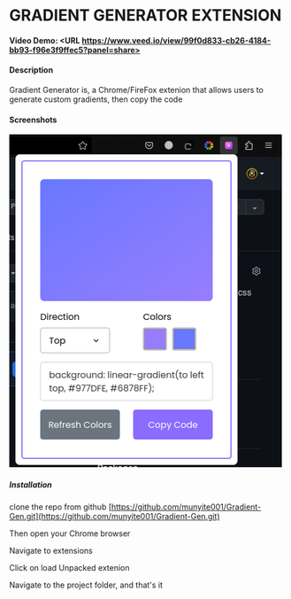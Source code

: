 # GRADIENT GENERATOR EXTENSION
#### Video Demo:  <URL https://www.veed.io/view/99f0d833-cb26-4184-bb93-f96e3f9ffec5?panel=share>
#### Description
Gradient Generator is, a Chrome/FireFox extenion that allows users to generate 
custom gradients, then copy the code

#### Screenshots
![Screenshot of the extension in Firefox](./screenshots/img.png)

##### Installation
clone the repo from github
[https://github.com/munyite001/Gradient-Gen.git](https://github.com/munyite001/Gradient-Gen.git)

Then open your Chrome browser

Navigate to extensions

Click on load Unpacked extenion

Navigate to the project folder, and that's it




